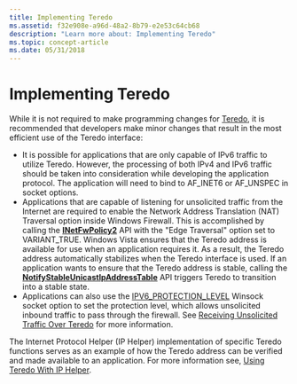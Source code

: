 ```yaml
---
title: Implementing Teredo
ms.assetid: f32e908e-a96d-48a2-8b79-e2e53c64cb68
description: "Learn more about: Implementing Teredo"
ms.topic: concept-article
ms.date: 05/31/2018
---
```


# Implementing Teredo

While it is not required to make programming changes for [Teredo](about-teredo.md), it is recommended that developers make minor changes that result in the most efficient use of the Teredo interface:

-   It is possible for applications that are only capable of IPv6 traffic to utilize Teredo. However, the processing of both IPv4 and IPv6 traffic should be taken into consideration while developing the application protocol. The application will need to bind to AF\_INET6 or AF\_UNSPEC in socket options.
-   Applications that are capable of listening for unsolicited traffic from the Internet are required to enable the Network Address Translation (NAT) Traversal option inside Windows Firewall. This is accomplished by calling the [**INetFwPolicy2**](/previous-versions/windows/desktop/api/netfw/nn-netfw-inetfwpolicy2) API with the "Edge Traversal" option set to VARIANT\_TRUE. Windows Vista ensures that the Teredo address is available for use when an application requires it. As a result, the Teredo address automatically stabilizes when the Teredo interface is used. If an application wants to ensure that the Teredo address is stable, calling the [**NotifyStableUnicastIpAddressTable**](/windows/desktop/api/netioapi/nf-netioapi-notifystableunicastipaddresstable) API triggers Teredo to transition into a stable state.
-   Applications can also use the [IPV6\_PROTECTION\_LEVEL](/windows/desktop/WinSock/ipv6-protection-level) Winsock socket option to set the protection level, which allows unsolicited inbound traffic to pass through the firewall. See [Receiving Unsolicited Traffic Over Teredo](receiving-unsolicited-traffic-over-teredo.md) for more information.

The Internet Protocol Helper (IP Helper) implementation of specific Teredo functions serves as an example of how the Teredo address can be verified and made available to an application. For more information see, [Using Teredo With IP Helper](using-teredo-with-ip-helper.md).

 

 
